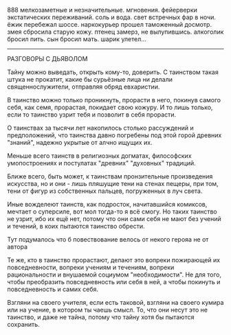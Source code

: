 
888
мелкозаметные и незначительные. мгновения. фейерверки экстатических переживаний. соль и вода. свет встречных фар в ночи. ёжик перебежал шоссе. наркокурьер прошел таможенный досмотр. змея сбросила старую кожу. птенец замерз, не вылупившись. алкоголик бросил пить. сын бросил мать. шарик улетел…



***
РАЗГОВОРЫ  С ДЬЯВОЛОМ

Тайну можно выведать, открыть кому-то, доверить. С таинством такая штука не прокатит, какие бы сурьёзные лица ни делали священнослужители, отправляя обряд евхаристии.

В таинство можно только проникнуть, прорасти в него, покинув самого себя, как семя, прорастая, покидает свою кожуру. И то лишь только, если то таинство узрит тебя и позволит в себя прорасти.

О таинствах за тысячи лет накопилось столько рассуждений и предположений, что таинства давно погребены под этой горой древних "знаний", надежно укрытые от алчно ищущих их.

Меньше всего таинств в религиозных догматах, философских умопостроениях и постулатах "древних" "духовных" традиций.

Ближе всего, быть может, к таинствам пронзительные произведения искусства, но и они - лишь пляшущие тени на стенах пещеры, при том, тени от фигур из собственных пальцев, погруженных в луч света.

Иные вожделеют таинств, как подросток, начитавшийся комиксов, мечтает о суперсиле, вот мол тогда-то я всё смогу. Но таких таинство не узрит, ибо их ещё нет, потому что они сами себя не мают без учений и течений, в коих пытаются таинство обрести.

 
Тут подумалось что б повествование велось от некого герояа не от автора
 
Те же, кто в таинство прорастают, делают это вопреки пожирающей их повседневности, вопреки учениям и течениям, вопреки рациональности и внушаемой социумом "необходимости". Не для того, чтобы преобразить повседневность или себя в ней, а чтобы покинуть и повседневность и самих себя.

Взгляни на своего учителя, если есть таковой, взгляни на своего кумира или на учение, в котором ты чаешь смысл. То, что они несут это не таинство, и даже не тайна, потому что тайну хотя бы пытаются сохранить.
